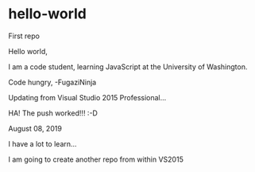 # hello-world
First repo

Hello world,

I am a code student, learning JavaScript at the University of Washington.

Code hungry,
-FugaziNinja

Updating from Visual Studio 2015 Professional...

HA! The push worked!!! :-D

August 08, 2019

I have a lot to learn... 

I am going to create another repo from within VS2015